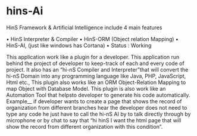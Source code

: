 # hins-Ai
HinS Framework & Artificial Intelligence include 4 main features

•	HinS Interpreter & Compiler
•	HinS-ORM (Object relation Mapping)
•	HinS-AI, (just like windows has Cortana)
•	Status : Working

This application work like a plugin for a developer. This application run behind the project of developer to keep-track of each and every code of project.
It also has an “hi-nS Compiler and Interpreter”that will convert the hi-nS Domain into any
programming language like Java, PHP, JavaScript, Html etc., This plugin also works like an ORM Object-Relation Mapping to map Object with Database Model. This plugin is also work like an Automation Tool that helpsto developer to generate his code automatically.
Example__
if developer wants to create a page that shows the record of organization from different branches hear the developer does not need to type any code he just have to call the hi-nS AI by to talk directly
through by microphone or by chat to say that “hi hinS I want the html page  that will show the record from different organization with this condition”.
